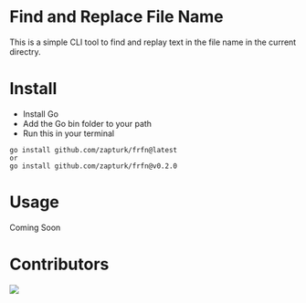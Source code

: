 # Find and Replace File Name
This is a simple CLI tool to find and replay text in the file name in the current directry.

Install
==================
- Install Go
- Add the Go bin folder to your path
- Run this in your terminal
```
go install github.com/zapturk/frfn@latest
or
go install github.com/zapturk/frfn@v0.2.0
```

Usage
==================
Coming Soon


Contributors
==================
<a href="https://github.com/zapturk/frfn/graphs/contributors">
  <img src="https://contrib.rocks/image?repo=zapturk/frfn&max=500&columns=20&anon=1" />
</a>

